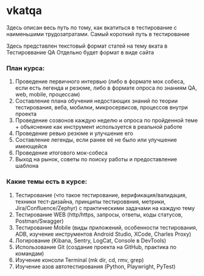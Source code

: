 # vkatqa
Здесь описан весь путь по тому, как вкатиться в тестирование с наименьшими трудозатратами. Самый короткий путь в тестирование

Здесь представлен текстовый формат статей на тему вката в Тестироввание QA
Отдельно будет формат в виде сайта


### План курса:
1. Проведение первичного интервью (либо в формате мок собеса, если есть легенда и резюме, либо в формате опроса по знаниям QA, web, mobile, процессам)
2. Составление плана обучения недостающих знаний по теории тестирования, веба, мобилки, микросервисов, процессов внутри проекта
3. Проведение созвонов каждую неделю и опроса по пройденной теме + объяснение как инструмент используется в реальной работе
4. Проведение ревью резюме и улучшение его
5. Составление легенды, если ранее её не было или улучшение имеющейся
6. Проведение итогового мок-собеса
7. Выход на рынок, советы по поиску работы и предоставление шаблона

### Какие темы есть в курсе:
1. Тестирование (что такое тестирование, верификация/валидация, техники тест-дизайна, принципы тестироввния, метрики, Jira/Confluence/Zephyr) с практическими задачами на каждую тему
2. Тестирование WEB (http/https, запросы, ответы, коды статусов, Postman/Swagger)
3. Тестирование Mobile (виды приложений, особенности тестирования, ADB, изучение инструментов Android Studio, XCode, Charles Proxy)
4. Логирование (Kibana, Sentry, LogCat, Console в DevTools)
5. Использование Git (создание проекта на GitHub, практика по командам)
6. Изучение консоли Terminal (mk dir, cd, rmv, grep)
7. Изучение азов автотестирования (Python, Playwright, PyTest)
